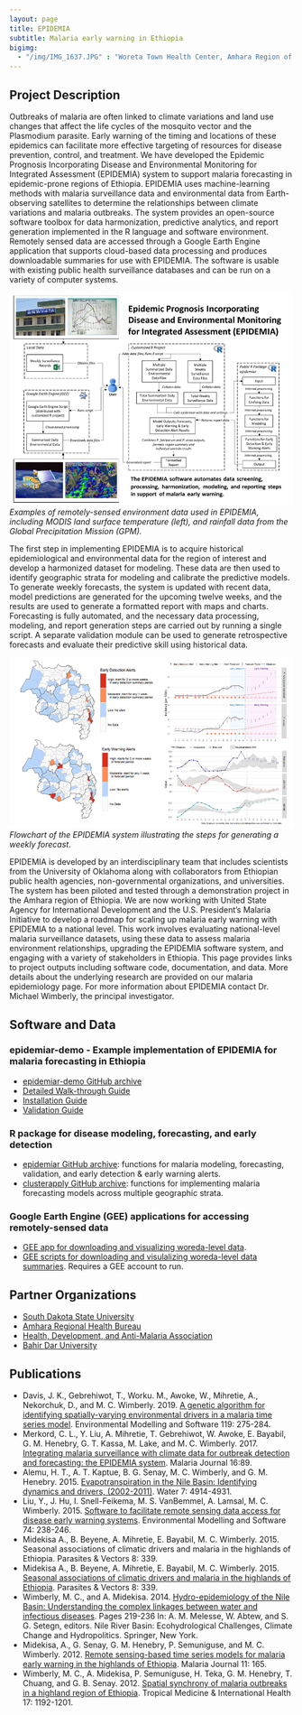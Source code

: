 ```yaml
---
layout: page
title: EPIDEMIA
subtitle: Malaria early warning in Ethiopia
bigimg: 
  - "/img/IMG_1637.JPG" : "Woreta Town Health Center, Amhara Region of Ethiopia"
---
```


## Project Description

Outbreaks of malaria are often linked to climate variations and land use changes that affect the life cycles of the mosquito vector and the Plasmodium parasite. Early warning of the timing and locations of these epidemics can facilitate more effective targeting of resources for disease prevention, control, and treatment. We have developed the Epidemic Prognosis Incorporating Disease and Environmental Monitoring for Integrated Assessment (EPIDEMIA) system to support malaria forecasting in epidemic-prone regions of Ethiopia. EPIDEMIA uses machine-learning methods with malaria surveillance data and environmental data from Earth-observing satellites to determine the relationships between climate variations and malaria outbreaks. The system provides an open-source software toolbox for data harmonization, predictive analytics, and report generation implemented in the R language and software environment. Remotely sensed data are accessed through a Google Earth Engine application that supports cloud-based data processing and produces downloadable summaries for use with EPIDEMIA. The software is usable with existing public health surveillance databases and can be run on a variety of computer systems. 

![EPIDEMIA environmental data](/img/EPIDEMIA_diagram_22MAR2019.png)<br/>
*Examples of remotely-sensed environment data used in EPIDEMIA, including MODIS land surface temperature (left), and rainfall data from the Global Precipitation Mission (GPM).*

The first step in implementing EPIDEMIA is to acquire historical epidemiological and environmental data for the region of interest and develop a harmonized dataset for modeling. These data are then used to identify geographic strata for modeling and calibrate the predictive models. To generate weekly forecasts, the system is updated with recent data, model predictions are generated for the upcoming twelve weeks, and the results are used to generate a formatted report with maps and charts. Forecasting is fully automated, and the necessary data processing, modeling, and report generation steps are carried out by running a single script. A separate validation module can be used to generate retrospective forecasts and evaluate their predictive skill using historical data.

![EPIDEMIA forecast graph](/img/EPIDEMIA_forecasts_22MAR2019.png)<br/>
*Flowchart of the EPIDEMIA system illustrating the steps for generating a weekly forecast.*

EPIDEMIA is developed by an interdisciplinary team that includes scientists from the University of Oklahoma along with collaborators from Ethiopian public health agencies, non-governmental organizations, and universities. The system has been piloted and tested through a demonstration project in the Amhara region of Ethiopia. We are now working with United State Agency for International Development and the U.S. President’s Malaria Initiative to develop a roadmap for scaling up malaria early warning with EPIDEMIA to a national level. This work involves evaluating national-level malaria surveillance datasets, using these data to assess malaria environment relationships, upgrading the EPIDEMIA software system, and engaging with a variety of stakeholders in Ethiopia. This page provides links to project outputs including software code, documentation, and data. More details about the underlying research are provided on our malaria epidemiology page. For more information about EPIDEMIA contact Dr. Michael Wimberly, the principal investigator.

## Software and Data

### epidemiar-demo - Example implementation of EPIDEMIA for malaria forecasting in Ethiopia
* [epidemiar-demo GitHub archive](https://github.com/EcoGRAPH/epidemiar-demo)
* [Detailed Walk-through Guide](https://github.com/EcoGRAPH/epidemiar-demo)
* [Installation Guide](https://github.com/EcoGRAPH/epidemiar-demo)
* [Validation Guide](https://github.com/EcoGRAPH/epidemiar-demo)

### R package for disease modeling, forecasting, and early detection
* [epidemiar GitHub archive](https://github.com/EcoGRAPH/epidemiar): functions for malaria modeling, forecasting, validation, and early detection & early warning alerts.
* [clusterapply GitHub archive](https://github.com/EcoGRAPH/clusterapply): functions for implementing malaria forecasting models across multiple geographic strata.

### Google Earth Engine (GEE) applications for accessing remotely-sensed data
* [GEE app for downloading and visualizing woreda-level data](https://dawneko.users.earthengine.app/view/epidemiar-ethiopia-demo). 
* [GEE scripts for downloading and visulalizing woreda-level data summaries](https://code.earthengine.google.com/d53a6c47f3fe638d469955404273c568). Requires a GEE account to run.

## Partner Organizations

* [South Dakota State University](https://www.sdstate.edu/)
* [Amhara Regional Health Bureau](http://www.moh.gov.et/da/web/guest/amhara-regional-health-bureau)
* [Health, Development, and Anti-Malaria Association](http://www.hdama.org/)
* [Bahir Dar University](http://www.bdu.edu.et/)

## Publications

* Davis, J. K., Gebrehiwot, T., Worku. M., Awoke, W., Mihretie, A., Nekorchuk, D., and M. C. Wimberly. 2019. [A genetic algorithm for identifying spatially-varying environmental drivers in a malaria time series model](https://www.sciencedirect.com/science/article/pii/S136481521930129X?via%3Dihub). Environmental Modelling and Software 119: 275-284.
* Merkord, C. L., Y. Liu, A. Mihretie, T. Gebrehiwot, W. Awoke, E. Bayabil, G. M. Henebry, G. T. Kassa, M. Lake, and M. C. Wimberly. 2017. [Integrating malaria surveillance with climate data for outbreak detection and forecasting: the EPIDEMIA system](https://malariajournal.biomedcentral.com/articles/10.1186/s12936-017-1735-x). Malaria Journal 16:89.
* Alemu, H. T., A. T. Kaptue, B. G. Senay, M. C. Wimberly, and G. M. Henebry. 2015. [Evapotranspiration in the Nile Basin: Identifying dynamics and drivers, (2002-2011)](https://www.mdpi.com/2073-4441/7/9/4914). Water 7: 4914-4931.
* Liu, Y., J. Hu, I. Snell-Feikema, M. S. VanBemmel, A. Lamsal, M. C. Wimberly. 2015. [Software to facilitate remote sensing data access for disease early warning systems](https://www.sciencedirect.com/science/article/pii/S1364815215300116). Environmental Modelling and Software 74: 238-246. 
* Midekisa A., B. Beyene, A. Mihretie, E. Bayabil, M. C. Wimberly. 2015. Seasonal associations of climatic drivers and malaria in the highlands of Ethiopia. Parasites & Vectors 8: 339. 
* Midekisa A., B. Beyene, A. Mihretie, E. Bayabil, M. C. Wimberly. 2015. [Seasonal associations of climatic drivers and malaria in the highlands of Ethiopia](https://parasitesandvectors.biomedcentral.com/articles/10.1186/s13071-015-0954-7). Parasites & Vectors 8: 339. 
* Wimberly, M. C., and A. Midekisa. 2014. [Hydro-epidemiology of the Nile Basin: Understanding the complex linkages between water and infectious diseases](https://www.researchgate.net/publication/262912212_Hydro-Epidemiology_of_the_Nile_Basin_Understanding_the_Complex_Linkages_Between_Water_and_Infectious_Diseases). Pages 219-236 In: A. M. Melesse, W. Abtew, and S. G. Setegn, editors. Nile River Basin: Ecohydrological Challenges, Climate Change and Hydropolitics. Springer, New York.
* Midekisa, A., G. Senay, G. M. Henebry, P. Semuniguse, and M. C. Wimberly. 2012. [Remote sensing-based time series models for malaria early warning in the highlands of Ethiopia](https://malariajournal.biomedcentral.com/articles/10.1186/1475-2875-11-165). Malaria Journal 11: 165.
* Wimberly, M. C., A. Midekisa, P. Semuniguse, H. Teka, G. M. Henebry, T. Chuang, and G. B. Senay. 2012. [Spatial synchrony of malaria outbreaks in a highland region of Ethiopia](https://onlinelibrary.wiley.com/doi/full/10.1111/j.1365-3156.2012.03058.x). Tropical Medicine & International Health 17: 1192-1201.
